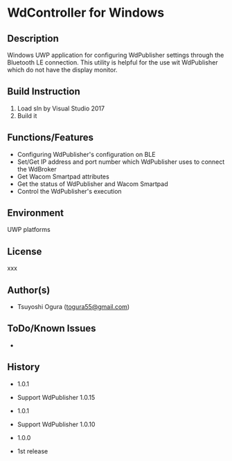 # WdController for Windows
## Description
Windows UWP application for configuring WdPublisher settings through the Bluetooth LE connection. This utility is helpful for the use wit WdPublisher which do not have the display monitor.  
## Build Instruction
1. Load sln by Visual Studio 2017   
2. Build it   
## Functions/Features  
- Configuring WdPublisher's configuration on BLE  
- Set/Get IP address and port number which WdPublisher uses to connect the WdBroker
- Get Wacom Smartpad attributes
- Get the status of WdPublisher and Wacom Smartpad
- Control the WdPublisher's execution
## Environment
UWP platforms  
## License
xxx  
## Author(s)
* Tsuyoshi Ogura (togura55@gmail.com)  
## ToDo/Known Issues
*   
## History
* 1.0.1 
 - Support WdPublisher 1.0.15
* 1.0.1 
 - Support WdPublisher 1.0.10
* 1.0.0
 - 1st release
